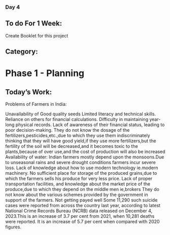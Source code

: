 ### Day 4

## To do For 1 Week:
Create Booklet for this project

## Category: 
# Phase 1 - Planning

## Today’s Work:

Problems of Farmers in India:

Unavailability of Good quality seeds
Limited literacy and technical skills.
Reliance on others for financial calculations.
Difficulty in maintaining year-long physical records.
Lack of awareness of their financial status, leading to poor decision-making.
They do not know the dosage of the fertilizers,pesticides,etc.,due to which they use them indiscriminately thinking that they will have good yield,if they use more fertilizers,but the fertility of the soil will be decreased,and it becomes toxic to the plants,because of over use,and the cost of production will also be increased
Availability of water: Indian farmers mostly depend upon the monsoons.Due to unseasonal rains and severe drought conditions farmers incur severe loss.
Lack of knowledge about how to use modern technology ie.modern machinery.
No sufficient place for storage of the produced grains,due to which the farmers sells his produce for very less price.
Lack of proper transportation facilities, and knowledge about the market price of the produce,due to which they depend on the middle men ie,brokers
They do not know about the various schemes provided by the government in support of the farmers.
Not getting payed well
Some 11,290 such suicide cases were reported from across the country last year, according to latest National Crime Records Bureau (NCRB) data released on December 4, 2023.This is an increase of 3.7 per cent from 2021, when 10,281 deaths were reported. It is an increase of 5.7 per cent when compared with 2020 figures.






